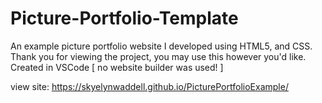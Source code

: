 # Picture-Portfolio-Template
An example picture portfolio website I developed using HTML5, and CSS. Thank you for viewing the project, you may use this however you'd like.
Created in VSCode [ no website builder was used! ]
<br>

view site: https://skyelynwaddell.github.io/PicturePortfolioExample/
